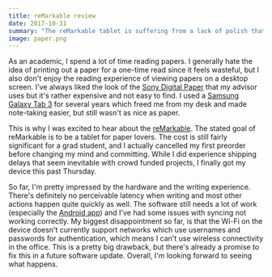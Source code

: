```yaml
---
title: reMarkable review
date: 2017-10-31
summary: "The reMarkable tablet is suffering from a lack of polish that can be expected from an early stage product, but looks very promising."
image: paper.png
---
```


As an academic, I spend a lot of time reading papers.
I generally hate the idea of printing out a paper for a one-time read since it feels wasteful, but I also don't enjoy the reading experience of viewing papers on a desktop screen.
I've always liked the look of the [Sony Digital Paper](https://www.sony.com/electronics/digital-paper-notepads/dpt-rp1) that my advisor uses but it's rather expensive and not easy to find.
I used a [Samsung Galaxy Tab 3](http://www.samsung.com/consumer/mobile-devices/tablets/others/GT-P5100ZWAXEF/) for several years which freed me from my desk and made note-taking easier, but still wasn't as nice as paper.

This is why I was excited to hear about the [reMarkable](https://remarkable.com/).
The stated goal of reMarkable is to be a tablet for paper lovers.
The cost is still fairly significant for a grad student, and I actually cancelled my first preorder before changing my mind and committing.
While I did experience shipping delays that seem inevitable with crowd funded projects, I finally got my device this past Thursday.

So far, I'm pretty impressed by the hardware and the writing experience.
There's definitely no perceivable latency when writing and most other actions happen quite quickly as well.
The software still needs a lot of work (especially the [Android app](https://play.google.com/store/apps/details?id=com.remarkable.mobile)) and I've had some issues with syncing not working correctly.
My biggest disappointment so far, is that the Wi-Fi on the device doesn't currently support networks which use usernames and passwords for authentication, which means I can't use wireless connectivity in the office.
This is a pretty big drawback, but there's already a promise to fix this in a future software update.
Overall, I'm looking forward to seeing what happens.
